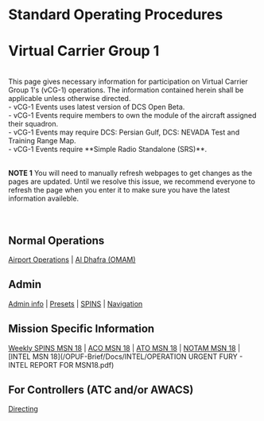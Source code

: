 # Standard Operating Procedures
# Virtual Carrier Group 1<br>


<br>
This page gives necessary information for participation on Virtual Carrier Group 1's (vCG-1) operations. The information contained herein shall be applicable unless otherwise directed. <br>
- vCG-1 Events uses latest version of DCS Open Beta. <br>
- vCG-1 Events require members to own the module of the aircraft assigned their squadron. <br>
- vCG-1 Events may require DCS: Persian Gulf, DCS: NEVADA Test and Training Range Map. <br>
- vCG-1 Events require **Simple Radio Standalone (SRS)**. <br>
<br>

**NOTE 1** You will need to manually refresh webpages to get changes as the pages are updated. Until we resolve this issue, we recommend everyone to refresh the page when you enter it to make sure you have the latest information availeble.
<br>
<br>
<br>

## Normal Operations
[Airport Operations](https://docs.google.com/presentation/d/1zPeIdNJX61iIiau-iFm7Q91_5PFJgKxZKH2RSdauakg/edit?usp=sharing) |  [Al Dhafra (OMAM)](https://docs.google.com/presentation/d/1zPeIdNJX61iIiau-iFm7Q91_5PFJgKxZKH2RSdauakg/edit?usp=sharing)

## Admin
[Admin info](/OPUF-Brief/Docs/Admin/Admin.html) | [Presets](/Docs/Presets.md)  | [SPINS](/Docs/SPINS.md) | [Navigation](/Docs/Navigation.md)



## Mission Specific Information <br>
[Weekly SPINS MSN 18](/OPUF-Brief/Docs/SPINS_18.html) | [ACO MSN 18](/OPUF-Brief/Docs/ACO/ACO_18.html) | [ATO MSN 18](/OPUF-Brief/Docs/ATO/ATO_18.html) | [NOTAM MSN 18](/OPUF-Brief/Docs/NOTAM/NOTAM_18.html) |  
[INTEL MSN 18](/OPUF-Brief/Docs/INTEL/OPERATION URGENT FURY - INTEL REPORT FOR MSN18.pdf)


## For Controllers (ATC and/or AWACS)
[Directing](/OPUF-Brief/Docs/Directing/directing.html)
<br>

